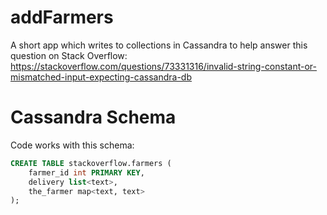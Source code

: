 # addFarmers
A short app which writes to collections in Cassandra to help answer this question on Stack Overflow:
https://stackoverflow.com/questions/73331316/invalid-string-constant-or-mismatched-input-expecting-cassandra-db

# Cassandra Schema
Code works with this schema:

```sql
CREATE TABLE stackoverflow.farmers (
    farmer_id int PRIMARY KEY,
    delivery list<text>,
    the_farmer map<text, text>
);
```
